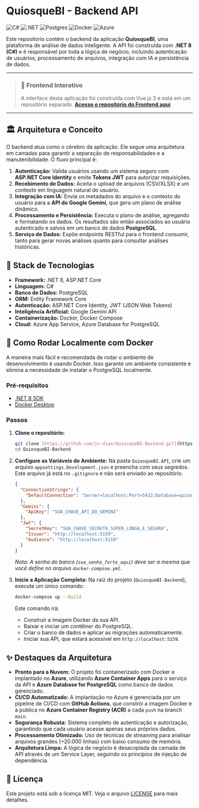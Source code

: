 # QuiosqueBI - Backend API

![C#](https://img.shields.io/badge/c%23-%23239120.svg?style=for-the-badge&logo=c-sharp&logoColor=white)
![.NET](https://img.shields.io/badge/.NET-512BD4?style=for-the-badge&logo=dotnet&logoColor=white)
![Postgres](https://img.shields.io/badge/postgres-%23316192.svg?style=for-the-badge&logo=postgresql&logoColor=white)
![Docker](https://img.shields.io/badge/docker-%230db7ed.svg?style=for-the-badge&logo=docker&logoColor=white)
![Azure](https://img.shields.io/badge/azure-%230072C6.svg?style=for-the-badge&logo=microsoftazure&logoColor=white)

Este repositório contém o backend da aplicação **QuiosqueBI**, uma plataforma de análise de dados inteligente. A API foi construída com **.NET 8 (C#)** e é responsável por toda a lógica de negócio, incluindo autenticação de usuários, processamento de arquivos, integração com IA e persistência de dados.

---

> ### 🎨 **Frontend Interativo**
> A interface desta aplicação foi construída com Vue.js 3 e está em um repositório separado.
> **[Acesse o repositório do Frontend aqui](https://github.com/jv-dias/QuiosqueBI)**

---

## 🏛️ Arquitetura e Conceito

O backend atua como o cérebro da aplicação. Ele segue uma arquitetura em camadas para garantir a separação de responsabilidades e a manutenibilidade. O fluxo principal é:

1.  **Autenticação:** Valida usuários usando um sistema seguro com **ASP.NET Core Identity** e emite **Tokens JWT** para autorizar requisições.
2.  **Recebimento de Dados:** Aceita o upload de arquivos (CSV/XLSX) e um contexto em linguagem natural do usuário.
3.  **Integração com IA:** Envia os metadados do arquivo e o contexto do usuário para a **API do Google Gemini**, que gera um plano de análise dinâmico.
4.  **Processamento e Persistência:** Executa o plano de análise, agregando e formatando os dados. Os resultados são então associados ao usuário autenticado e salvos em um banco de dados **PostgreSQL**.
5.  **Serviço de Dados:** Expõe endpoints RESTful para o frontend consumir, tanto para gerar novas análises quanto para consultar análises históricas.

## 🚀 Stack de Tecnologias

* **Framework:** .NET 8, ASP.NET Core
* **Linguagem:** C#
* **Banco de Dados:** PostgreSQL
* **ORM:** Entity Framework Core
* **Autenticação:** ASP.NET Core Identity, JWT (JSON Web Tokens)
* **Inteligência Artificial:** Google Gemini API
* **Containerização:** Docker, Docker Compose
* **Cloud:** Azure App Service, Azure Database for PostgreSQL

## 🐳 Como Rodar Localmente com Docker

A maneira mais fácil e recomendada de rodar o ambiente de desenvolvimento é usando Docker. Isso garante um ambiente consistente e elimina a necessidade de instalar o PostgreSQL localmente.

### Pré-requisitos
* [.NET 8 SDK](https://dotnet.microsoft.com/download)
* [Docker Desktop](https://www.docker.com/products/docker-desktop/)

### Passos

1.  **Clone o repositório:**
    ```sh
    git clone [https://github.com/jv-dias/QuiosqueBI-Backend.git](https://github.com/jv-dias/QuiosqueBI-Backend.git)
    cd QuiosqueBI-Backend
    ```

2.  **Configure as Variáveis de Ambiente:**
    Na pasta `QuiosqueBI.API`, crie um arquivo `appsettings.Development.json` e preencha com seus segredos. Este arquivo já está no `.gitignore` e não será enviado ao repositório.

    ```json
    {
      "ConnectionStrings": {
        "DefaultConnection": "Server=localhost;Port=5432;Database=quiosquebi_db;User Id=admindb;Password=sua_senha_forte_aqui"
      },
      "Gemini": {
        "ApiKey": "SUA_CHAVE_API_DO_GEMINI"
      },
      "Jwt": {
        "SecretKey": "SUA_CHAVE_SECRETA_SUPER_LONGA_E_SEGURA",
        "Issuer": "http://localhost:5159",
        "Audience": "http://localhost:5159"
      }
    }
    ```
    *Nota: A senha do banco (`sua_senha_forte_aqui`) deve ser a mesma que você define no arquivo `docker-compose.yml`.*

3.  **Inicie a Aplicação Completa:**
    Na raiz do projeto (`QuiosqueBI-Backend`), execute um único comando:
    ```sh
    docker-compose up --build
    ```
    Este comando irá:
    * Construir a imagem Docker da sua API.
    * Baixar e iniciar um contêiner do PostgreSQL.
    * Criar o banco de dados e aplicar as migrações automaticamente.
    * Iniciar sua API, que estará acessível em `http://localhost:5159`.

## ✨ Destaques da Arquitetura

* **Pronto para a Nuvem:** O projeto foi containerizado com Docker e implantado no **Azure**, utilizando **Azure Container Apps** para o serviço da API e **Azure Database for PostgreSQL** como banco de dados gerenciado.
* **CI/CD Automatizado:** A implantação no Azure é gerenciada por um pipeline de CI/CD com **GitHub Actions**, que constrói a imagem Docker e a publica no **Azure Container Registry (ACR)** a cada `push` na branch `main`.
* **Segurança Robusta:** Sistema completo de autenticação e autorização, garantindo que cada usuário acesse apenas seus próprios dados.
* **Processamento Otimizado:** Uso de técnicas de streaming para analisar arquivos grandes (+20.000 linhas) com baixo consumo de memória.
* **Arquitetura Limpa:** A lógica de negócio é desacoplada da camada de API através de um Service Layer, seguindo os princípios de injeção de dependência.

## 📜 Licença

Este projeto está sob a licença MIT. Veja o arquivo [LICENSE](LICENSE.md) para mais detalhes.